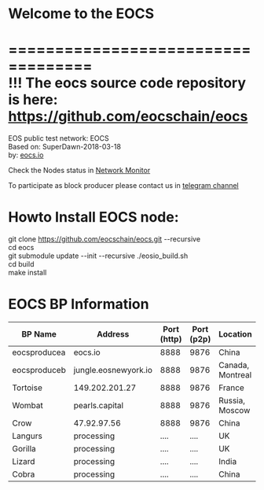 # Welcome to the EOCS 

===================================  
!!! The eocs source code repository is here:  
https://github.com/eocschain/eocs  
===================================  

EOS public test network: EOCS   
Based on: SuperDawn-2018-03-18  
by: <a target="_blank" href="http://eocs.io">eocs.io</a>  


Check the Nodes status in <a target="_blank" href="http://eocsscan.com:8088">Network Monitor</a>

To participate as block producer please contact us in <a target="_blank" href="https://t.me/eocschain">telegram channel</a>


# Howto Install EOCS node:  
  
git clone https://github.com/eocschain/eocs.git --recursive  
cd eocs  
git submodule update --init --recursive
./eosio_build.sh  
cd build  
make install


# EOCS BP Information
| BP Name | Address | Port (http) | Port (p2p) | Location | Organisation |
|---------|---------|-------------|------------|----------|--------------|
| eocsproducea | eocs.io | 8888 | 9876 | China | eocs.io |
| eocsproduceb | jungle.eosnewyork.io | 8888  | 9876 | Canada, Montreal | EOS New York |
| Tortoise | 149.202.201.27 | 8888  | 9876 | France | EOSdac.io |
| Wombat | pearls.capital | 8888  | 9876 | Russia, Moscow | pearls.capital |
| Crow | 47.92.97.56 | 8888  | 9876 | China | EOS UIP |
| Langurs | processing | ....  | .... | UK | EOSgreen.io |
| Gorilla | processing | ....  | .... | UK | EOSnottingham.io |
| Lizard | processing | ....  | .... | India | EOS India |
| Cobra | processing | ....  | .... | China | CIGEOS |





